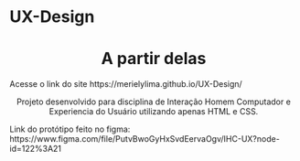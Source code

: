 # UX-Design

 <h1 align="center"> A partir delas </h1>
 Acesse o link do site https://merielylima.github.io/UX-Design/

<p  align="center" >Projeto desenvolvido para disciplina de Interação Homem Computador e Experiencia do Usuário utilizando apenas HTML e CSS. </p>
Link do protótipo feito no figma: https://www.figma.com/file/PutvBwoGyHxSvdEervaOgv/IHC-UX?node-id=122%3A21

